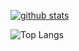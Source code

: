 [![github stats](https://github-readme-stats.vercel.app/api?username=mspatel18&show_icons=true&theme=chartreuse-light)](https://github.com/mspatel18)
<!-- 
![GitHub followers](https://img.shields.io/github/followers/mspatel18?color=red-devil&label=FollowingPeeps&style=for-the-badge)
![GitHub User's stars](https://img.shields.io/github/stars/mspatel18?affiliations=OWNER&color=raspberry_rose&style=for-the-badge) -->
![Top Langs](https://github-readme-stats.vercel.app/api/top-langs/?username=mspatel18&layout=compact)
